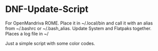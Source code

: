 # DNF-Update-Script
For OpenMandriva ROME. Place it in ~/.local/bin and call it with an alias from ~/.bashrc or ~/.bash_alias.
Update System and Flatpaks together.
Places a log file in ~/

Just a simple script with some color codes.

